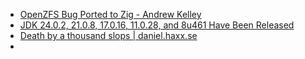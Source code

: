 - [OpenZFS Bug Ported to Zig - Andrew Kelley](https://andrewkelley.me/post/openzfs-bug-ported-zig.html)
- [JDK 24.0.2, 21.0.8, 17.0.16, 11.0.28, and 8u461 Have Been Released](https://blogs.oracle.com/java/post/jdk-2402-2108-17016-11028-and-8u461-have-been-released)
- [Death by a thousand slops | daniel.haxx.se](https://daniel.haxx.se/blog/2025/07/14/death-by-a-thousand-slops/)
-